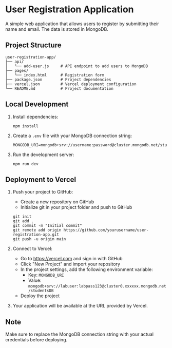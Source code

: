 # User Registration Application

A simple web application that allows users to register by submitting their name and email. The data is stored in MongoDB.

## Project Structure

```
user-registration-app/
├── api/
│   └── add-user.js     # API endpoint to add users to MongoDB
├── pages/
│   └── index.html      # Registration form
├── package.json        # Project dependencies
├── vercel.json         # Vercel deployment configuration
└── README.md           # Project documentation
```

## Local Development

1. Install dependencies:
   ```
   npm install
   ```

2. Create a `.env` file with your MongoDB connection string:
   ```
   MONGODB_URI=mongodb+srv://username:password@cluster.mongodb.net/studentsDB
   ```

3. Run the development server:
   ```
   npm run dev
   ```

## Deployment to Vercel

1. Push your project to GitHub:
   - Create a new repository on GitHub
   - Initialize git in your project folder and push to GitHub
   ```
   git init
   git add .
   git commit -m "Initial commit"
   git remote add origin https://github.com/yourusername/user-registration-app.git
   git push -u origin main
   ```

2. Connect to Vercel:
   - Go to https://vercel.com and sign in with GitHub
   - Click "New Project" and import your repository
   - In the project settings, add the following environment variable:
     - Key: `MONGODB_URI`
     - Value: `mongodb+srv://labuser:labpass123@cluster0.xxxxxx.mongodb.net/studentsDB`
   - Deploy the project

3. Your application will be available at the URL provided by Vercel.

## Note

Make sure to replace the MongoDB connection string with your actual credentials before deploying.
